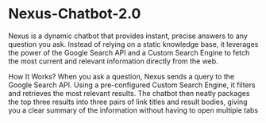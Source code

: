 # Nexus-Chatbot-2.0
Nexus is a dynamic chatbot that provides instant, precise answers to any question you ask. Instead of relying on a static knowledge base, it leverages the power of the Google Search API and a Custom Search Engine to fetch the most current and relevant information directly from the web.

How It Works?
When you ask a question, Nexus sends a query to the Google Search API. Using a pre-configured Custom Search Engine, it filters and retrieves the most relevant results. The chatbot then neatly packages the top three results into three pairs of link titles and result bodies, giving you a clear summary of the information without having to open multiple tabs
